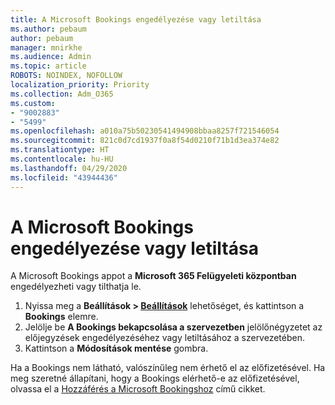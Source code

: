 ```yaml
---
title: A Microsoft Bookings engedélyezése vagy letiltása
ms.author: pebaum
author: pebaum
manager: mnirkhe
ms.audience: Admin
ms.topic: article
ROBOTS: NOINDEX, NOFOLLOW
localization_priority: Priority
ms.collection: Adm_O365
ms.custom:
- "9002883"
- "5499"
ms.openlocfilehash: a010a75b50230541494908bbaa8257f721546054
ms.sourcegitcommit: 821c0d7cd1937f0a8f54d0210f71b1d3ea374e82
ms.translationtype: HT
ms.contentlocale: hu-HU
ms.lasthandoff: 04/29/2020
ms.locfileid: "43944436"
---
```

# <a name="enable-or-disable-microsoft-bookings"></a>A Microsoft Bookings engedélyezése vagy letiltása

A Microsoft Bookings appot a **Microsoft 365 Felügyeleti központban** engedélyezheti vagy tilthatja le.

1. Nyissa meg a **Beállítások > [Beállítások](https://admin.microsoft.com/Adminportal/Home?source=applauncher#/Settings/Services)** lehetőséget, és kattintson a **Bookings** elemre.
2. Jelölje be **A Bookings bekapcsolása a szervezetben** jelölőnégyzetet az előjegyzések engedélyezéséhez vagy letiltásához a szervezetében.
3. Kattintson a **Módosítások mentése** gombra.

Ha a Bookings nem látható, valószínűleg nem érhető el az előfizetésével. Ha meg szeretné állapítani, hogy a Bookings elérhető-e az előfizetésével, olvassa el a [Hozzáférés a Microsoft Bookingshoz](https://support.microsoft.com/hu-HU/office/get-access-to-microsoft-bookings-5382dc07-aaa5-45c9-8767-502333b214ce) című cikket.
